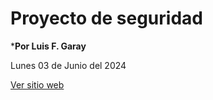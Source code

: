 # Proyecto de seguridad

***Por Luis F. Garay**

Lunes 03 de Junio del 2024


<a href="https://luisgarayp.github.io/Mi_pagina_de_seguridad/"
target="_blank">Ver sitio web</a>
